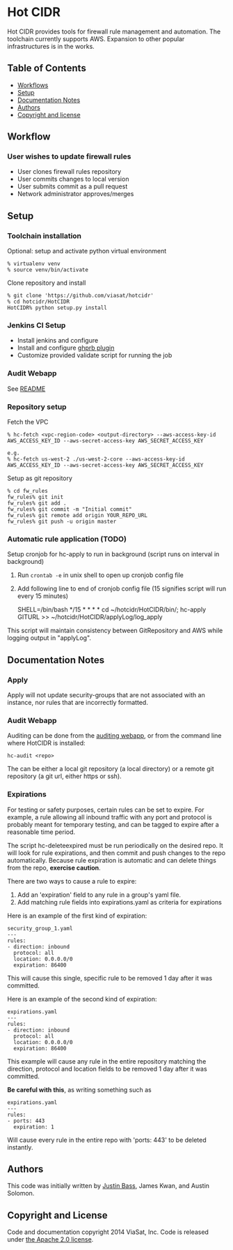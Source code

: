 Hot CIDR
========

Hot CIDR provides tools for firewall rule management and automation. The
toolchain currently supports AWS. Expansion to other popular infrastructures
is in the works.

Table of Contents
-----------------

 - [Workflows](#workflow)
 - [Setup](#setup)
 - [Documentation Notes](#documentation-notes)
 - [Authors](#authors)
 - [Copyright and license](#copyright-and-license)

Workflow
--------
### User wishes to update firewall rules
 - User clones firewall rules repository
 - User commits changes to local version
 - User submits commit as a pull request
 - Network administrator approves/merges

Setup
-----
### Toolchain installation
Optional: setup and activate python virtual environment

```
% virtualenv venv
% source venv/bin/activate
```

Clone repository and install

```
% git clone 'https://github.com/viasat/hotcidr'
% cd hotcidr/HotCIDR
HotCIDR% python setup.py install
```


### Jenkins CI Setup
- Install jenkins and configure
- Install and configure [ghprb plugin](https://git.viasat.com/jkwan/ghprb-fork#installation)
- Customize provided validate script for running the job


### Audit Webapp
See [README](audit-webapp/README.md)


### Repository setup
Fetch the VPC

```
% hc-fetch <vpc-region-code> <output-directory> --aws-access-key-id AWS_ACCESS_KEY_ID --aws-secret-access-key AWS_SECRET_ACCESS_KEY

e.g.
% hc-fetch us-west-2 ./us-west-2-core --aws-access-key-id AWS_ACCESS_KEY_ID --aws-secret-access-key AWS_SECRET_ACCESS_KEY

```

Setup as git repository

```
% cd fw_rules
fw_rules% git init
fw_rules% git add .
fw_rules% git commit -m "Initial commit"
fw_rules% git remote add origin YOUR_REPO_URL
fw_rules% git push -u origin master
```


### Automatic rule application (TODO)
Setup cronjob for hc-apply to run in background (script runs on interval in background)

1. Run `crontab -e` in unix shell to open up cronjob config file
   
2. Add following line to end of cronjob config file (15 signifies script will run every 15 minutes)
   
    SHELL=/bin/bash
    */15 * * * * cd ~/hotcidr/HotCIDR/bin/; hc-apply GITURL >> ~/hotcidr/HotCIDR/applyLog/log\_apply

This script will maintain consistency between GitRepository and AWS while logging output in "applyLog".

Documentation Notes
-------
### Apply
Apply will not update security-groups that are not associated with an instance, nor rules that are incorrectly formatted.

### Audit Webapp
Auditing can be done from the [auditing webapp](audit-webapp/README.md), or from the command line where HotCIDR is installed:

    hc-audit <repo>

The <repo> can be either a local git repository (a local directory) or a remote git repository (a git url, either https or ssh).

### Expirations

For testing or safety purposes, certain rules can be set to expire. For example, a rule allowing all inbound traffic with any port and protocol is probably meant for temporary testing, and can be tagged to expire after a reasonable time period.

The script hc-deleteexpired must be run periodically on the desired repo. It will look for rule expirations, and then commit and push changes to the repo automatically. Because rule expiration is automatic and can delete things from the repo, **exercise caution**.

There are two ways to cause a rule to expire:

1. Add an 'expiration' field to any rule in a group's yaml file.
2. Add matching rule fields into expirations.yaml as criteria for expirations

Here is an example of the first kind of expiration:

```
security_group_1.yaml
---
rules:
- direction: inbound
  protocol: all
  location: 0.0.0.0/0
  expiration: 86400
```

This will cause this single, specific rule to be removed 1 day after it was committed.

Here is an example of the second kind of expiration:

```
expirations.yaml
---
rules:
- direction: inbound
  protocol: all
  location: 0.0.0.0/0
  expiration: 86400 
```

This example will cause any rule in the entire repository matching the direction, protocol and location fields to be removed 1 day after it was committed.

**Be careful with this**, as writing something such as

```
expirations.yaml
---
rules:
- ports: 443
  expiration: 1
```

Will cause every rule in the entire repo with 'ports: 443' to be deleted instantly. 


Authors
-------
This code was initially written by [Justin Bass](http://www.justinalanbass.com), James Kwan, and Austin Solomon.


Copyright and License
---------------------
Code and documentation copyright 2014 ViaSat, Inc. Code is released under [the Apache 2.0 license](LICENSE).
